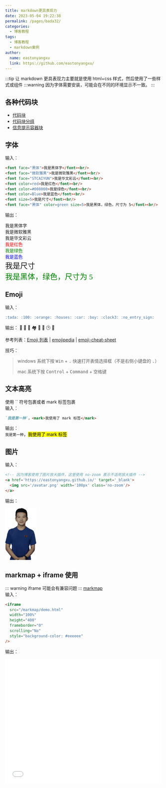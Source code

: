 ```yaml
---
title: markdown更具表现力
date: 2023-05-04 19:22:38
permalink: /pages/bada32/
categories:
  - 博客教程
tags:
  - 博客教程
  - markdown案例
author:
  name: eastonyangxu
  link: https://github.com/eastonyangxu/
---
```


:::tip
让 markdown 更具表现力主要就是使用 html+css 样式，然后使用了一些样式或组件
:::warning
因为字体需要安装，可能会在不同的环境显示不一致。
:::

## 各种代码块

- [代码块](/pages/e53adf/#代码块)
- [代码块分组](/pages/862843/#代码块分组)
- [信息提示容器块](/pages/862843/#信息提示容器块)

## 字体

输入：

```md
<font face="黑体">我是黑体字</font><br/>
<font face="微软雅黑">我是微软雅黑</font><br/>
<font face="STCAIYUN">我是华文彩云</font><br/>
<font color=red>我是红色</font><br/>
<font color=#008000>我是绿色</font><br/>
<font color=Blue>我是蓝色</font><br/>
<font size=5>我是尺寸</font><br/>
<font face="黑体" color=green size=5>我是黑体，绿色，尺寸为 5</font><br/>
```

输出：

<font face="黑体">我是黑体字</font><br/>
<font face="微软雅黑">我是微软雅黑</font><br/>
<font face="STCAIYUN">我是华文彩云</font><br/>
<font color=red>我是红色</font><br/>
<font color=#008000>我是绿色</font><br/>
<font color=Blue>我是蓝色</font><br/>
<font size=5>我是尺寸</font><br/>
<font face="黑体" color=green size=5>我是黑体，绿色，尺寸为 5</font><br/>

## Emoji

输入：

```md
:tada: :100: :orange: :houses: :car: :boy: :clock3: :no_entry_sign:
```

输出：
:tada: :100: :orange: :houses: :car: :boy: :clock3: :no_entry_sign:

<blockquote1>参考列表：[Emoji 列表](https://github.com/markdown-it/markdown-it-emoji/blob/master/lib/data/full.json) | [emojipedia](https://emojipedia.org/) | [emoji-cheat-sheet](https://www.webfx.com/tools/emoji-cheat-sheet/)</blockquote1>

技巧：

> windows 系统下按 <kbd>Win</kbd> + <kbd>.</kbd> 快速打开表情选择框（不是右侧小键盘的 <kbd>.</kbd>）
>
> mac 系统下按 <kbd>Control</kbd> + <kbd>Command</kbd> + <kbd>空格键</kbd>

## 文本高亮

使用 `` 符号包裹或者 mark 标签包裹 <br/>
输入：<br/>

```md
`我是第一种`，<mark>我使用了 mark 标签</mark>
```

输出：<br/>
`我是第一种`，<mark>我使用了 mark 标签</mark>

## 图片

输入：

```md
<!-- 因为博客使用了图片放大插件，这里使用 no-zoom 表示不适用放大插件 -->
<a href='https://eastonyangxu.github.io/' target='_blank'>
  <img src='/avatar.png' width='100px' class='no-zoom'/>
</a>
```

输出：

<a href='https://eastonyangxu.github.io/' target='_blank'>
  <img src='/avatar.png' width='100px' class='no-zoom'/>
</a>

## markmap + iframe 使用

::: warning
iframe 可能会有兼容问题
:::
<blockquote1>[markmap](https://markmap.js.org/repl)</blockquote1><br/>
输入：

```md
<iframe
  src="/markmap/demo.html"
  width="100%"
  height="400"
  frameborder="0"
  scrolling="No"
  style="background-color: #eeeeee"
/>
```

输出：

<iframe
  src="/markmap/demo.html"
  width="100%"
  height="400"
  frameborder="0"
  scrolling="No"
  style="background-color: #eeeeee"
/>

## 标记

来源 vuepress 自带：[Badge](https://vuepress.vuejs.org/zh/guide/using-vue.html#badge)

- **参数:**

  - `text`- string
  - `type` - string, 可选值： `tip | warning | error`，默认： `tip`
  - `vertical` - string, 可选值： `top | middle`，默认： `top`

- **语法:**

你可以在标题或其他内容中使用标记：

```md
### 《沁园春·雪》 <Badge text="摘"/>

北国风光<Badge text="注释" type="warning"/>，千里冰封，万里雪飘。

> <Badge text="译文" type="error" vertical="middle"/>: 北方的风光。
```

**效果：**

### 《沁园春·雪》 <Badge text="摘"/>

北国风光<Badge text="注释" type="warning"/>，千里冰封，万里雪飘。

> <Badge text="译文" type="error" vertical="middle"/>: 北方的风光。

## 徽章

:::tip
可使用 [Shields](https://shields.io/)来生成 <br/>
如果没接触过 Shields，[Shields 教程传送门](/shields/)
:::

输入：

```md
![stars](https://img.shields.io/github/stars/eastonyangxu/eastonyangxu.github.io)
![stars](https://img.shields.io/github/stars/eastonyangxu/eastonyangxu.github.io?style=social)
![kbt](https://img.shields.io/badge/easton-博客-green)
```

输出：
![stars](https://img.shields.io/github/stars/eastonyangxu/eastonyangxu.github.io)
![stars](https://img.shields.io/github/stars/eastonyangxu/eastonyangxu.github.io?style=social)
![kbt](https://img.shields.io/badge/easton-博客-green)
